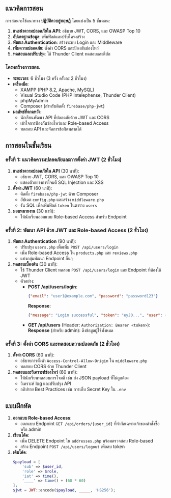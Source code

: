 
## แนวคิดการสอน
การสอนจะใช้แนวทาง **ปฏิบัติควบคู่ทฤษฎี** โดยแบ่งเป็น 5 ขั้นตอน:
1. **แนะนำความปลอดภัยใน API**: อธิบาย JWT, CORS, และ OWASP Top 10
2. **อัปเดตฐานข้อมูล**: เพิ่มฟิลด์และปรับโครงสร้าง
3. **พัฒนา Authentication**: สร้างระบบ Login และ Middleware
4. **เพิ่มความปลอดภัย**: ตั้งค่า CORS และป้องกันช่องโหว่
5. **ทดสอบและปรับปรุง**: ใช้ Thunder Client ทดสอบและดีบัก

### โครงสร้างการสอน
- **ระยะเวลา**: 6 ชั่วโมง (3 ครั้ง ครั้งละ 2 ชั่วโมง)
- **เครื่องมือ**:
  - XAMPP (PHP 8.2, Apache, MySQL)
  - Visual Studio Code (PHP Intelephense, Thunder Client)
  - phpMyAdmin
  - Composer (สำหรับติดตั้ง `firebase/php-jwt`)
- **ผลลัพธ์ที่คาดหวัง**:
  - นักเรียนพัฒนา API ที่ปลอดภัยด้วย JWT และ CORS
  - เข้าใจการป้องกันช่องโหว่และ Role-based Access
  - ทดสอบ API และจัดการข้อผิดพลาดได้


## การสอนในชั้นเรียน

### ครั้งที่ 1: แนวคิดความปลอดภัยและการตั้งค่า JWT (2 ชั่วโมง)
1. **แนะนำความปลอดภัยใน API** (30 นาที):
   - อธิบาย JWT, CORS, และ OWASP Top 10
   - แสดงตัวอย่างการโจมตี SQL Injection และ XSS
2. **ตั้งค่า JWT** (60 นาที):
   - ติดตั้ง `firebase/php-jwt` ด้วย Composer
   - อัปเดต `config.php` และสร้าง `middleware.php`
   - รัน SQL เพื่อเพิ่มฟิลด์ `token` ในตาราง `users`
3. **มอบหมายงาน** (30 นาที):
   - ให้นักเรียนออกแบบ Role-based Access สำหรับ Endpoint

### ครั้งที่ 2: พัฒนา API ด้วย JWT และ Role-based Access (2 ชั่วโมง)
1. **พัฒนา Authentication** (90 นาที):
   - ปรับปรุง `users.php` เพื่อเพิ่ม `POST /api/users/login`
   - เพิ่ม Role-based Access ใน `products.php` และ `reviews.php`
   - แบ่งกลุ่มพัฒนา Endpoint อื่นๆ
2. **ทดสอบเบื้องต้น** (30 นาที):
   - ใช้ Thunder Client ทดสอบ `POST /api/users/login` และ Endpoint ที่ต้องใช้ JWT
   - ตัวอย่าง:
     - **POST /api/users/login**:
       ```json
       {"email": "user1@example.com", "password": "password123"}
       ```
       **Response**:
       ```json
       {"message": "Login successful", "token": "eyJ0...", "user": {...}}
       ```
     - **GET /api/users** (Header: `Authorization: Bearer <token>`):
       **Response** (สำหรับ admin): ดึงข้อมูลผู้ใช้ทั้งหมด

### ครั้งที่ 3: ตั้งค่า CORS และทดสอบความปลอดภัย (2 ชั่วโมง)
1. **ตั้งค่า CORS** (60 นาที):
   - อธิบายการตั้งค่า `Access-Control-Allow-Origin` ใน `middleware.php`
   - ทดสอบ CORS ด้วย Thunder Client
2. **ทดสอบและวิเคราะห์ช่องโหว่** (60 นาที):
   - ให้นักเรียนทดสอบการโจมตี เช่น ส่ง JSON payload ที่ไม่ถูกต้อง
   - วิเคราะห์ log และปรับปรุง API
   - อภิปราย Best Practices เช่น การเก็บ Secret Key ใน `.env`

## แบบฝึกหัด
1. **ออกแบบ Role-based Access**:
   - ออกแบบ Endpoint `GET /api/orders/{user_id}` ที่จำกัดเฉพาะเจ้าของคำสั่งซื้อหรือ admin
2. **เขียนโค้ด**:
   - เพิ่ม DELETE Endpoint ใน `addresses.php` พร้อมตรวจสอบ Role-based
   - สร้าง Endpoint `POST /api/users/logout` เพื่อลบ token
3. **เติมโค้ด**:
   ```php
   $payload = [
       'sub' => $user_id,
       'role' => $role,
       'iat' => time(),
       '____' => time() + (60 * 60)
   ];
   $jwt = JWT::encode($payload, _____, 'HS256');
   ```
